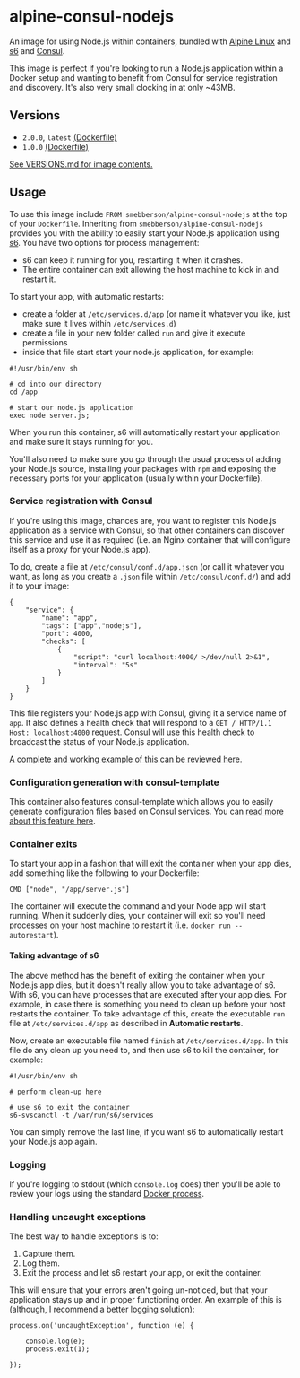 # alpine-consul-nodejs

An image for using Node.js within containers, bundled with [Alpine Linux][alpinelinux] and [s6][s6] and [Consul][consul].

This image is perfect if you're looking to run a Node.js application within a Docker setup and wanting to benefit from Consul for service registration and discovery. It's also very small clocking in at only ~43MB.

## Versions

- `2.0.0`, `latest` [(Dockerfile)](https://github.com/smebberson/docker-alpine/blob/alpine-consul-nodejs-v2.0.0/alpine-consul-nodejs/Dockerfile)
- `1.0.0` [(Dockerfile)](https://github.com/smebberson/docker-alpine/blob/alpine-consul-nodejs-v1.0.0/alpine-consul-nodejs/Dockerfile)

[See VERSIONS.md for image contents.](https://github.com/smebberson/docker-alpine/blob/master/alpine-consul-nodejs/VERSIONS.md)

## Usage

To use this image include `FROM smebberson/alpine-consul-nodejs` at the top of your `Dockerfile`. Inheriting from `smebberson/alpine-consul-nodejs` provides you with the ability to easily start your Node.js application using [s6][s6]. You have two options for process management:

- s6 can keep it running for you, restarting it when it crashes.
- The entire container can exit allowing the host machine to kick in and restart it.

To start your app, with automatic restarts:

- create a folder at `/etc/services.d/app` (or name it whatever you like, just make sure it lives within `/etc/services.d`)
- create a file in your new folder called `run` and give it execute permissions
- inside that file start start your node.js application, for example:

```
#!/usr/bin/env sh

# cd into our directory
cd /app

# start our node.js application
exec node server.js;
```

When you run this container, s6 will automatically restart your application and make sure it stays running for you.

You'll also need to make sure you go through the usual process of adding your Node.js source, installing your packages with `npm` and exposing the necessary ports for your application (usually within your Dockerfile).

### Service registration with Consul

If you're using this image, chances are, you want to register this Node.js application as a service with Consul, so that other containers can discover this service and use it as required (i.e. an Nginx container that will configure itself as a proxy for your Node.js app).

To do, create a file at `/etc/consul/conf.d/app.json` (or call it whatever you want, as long as you create a `.json` file within `/etc/consul/conf.d/`) and add it to your image:

```
{
    "service": {
        "name": "app",
        "tags": ["app","nodejs"],
        "port": 4000,
        "checks": [
            {
                "script": "curl localhost:4000/ >/dev/null 2>&1",
                "interval": "5s"
            }
        ]
    }
}

```

This file registers your Node.js app with Consul, giving it a service name of `app`. It also defines a health check that will respond to a `GET / HTTP/1.1 Host: localhost:4000` request. Consul will use this health check to broadcast the status of your Node.js application.

[A complete and working example of this can be reviewed here](https://github.com/smebberson/docker-alpine/tree/master/examples/user-consul-nodejs).

### Configuration generation with consul-template

This container also features consul-template which allows you to easily generate configuration files based on Consul services. You can [read more about this feature here](https://github.com/smebberson/docker-alpine/tree/master/alpine-consul-base#customisation).

### Container exits

To start your app in a fashion that will exit the container when your app dies, add something like the following to your Dockerfile:

```
CMD ["node", "/app/server.js"]
```

The container will execute the command and your Node app will start running. When it suddenly dies, your container will exit so you'll need processes on your host machine to restart it (i.e. `docker run --autorestart`).

#### Taking advantage of s6

The above method has the benefit of exiting the container when your Node.js app dies, but it doesn't really allow you to take advantage of s6. With s6, you can have processes that are executed after your app dies. For example, in case there is something you need to clean up before your host restarts the container. To take advantage of this, create the executable `run` file at `/etc/services.d/app` as described in **Automatic restarts**.

Now, create an executable file named `finish` at `/etc/services.d/app`. In this file do any clean up you need to, and then use s6 to kill the container, for example:

```
#!/usr/bin/env sh

# perform clean-up here

# use s6 to exit the container
s6-svscanctl -t /var/run/s6/services

```

You can simply remove the last line, if you want s6 to automatically restart your Node.js app again.

### Logging

If you're logging to stdout (which `console.log` does) then you'll be able to review your logs using the standard [Docker process][dockerlogs].

### Handling uncaught exceptions

The best way to handle exceptions is to:

1. Capture them.
1. Log them.
1. Exit the process and let s6 restart your app, or exit the container.

This will ensure that your errors aren't going un-noticed, but that your application stays up and in proper functioning order. An example of this is (although, I recommend a better logging solution):

```
process.on('uncaughtException', function (e) {

    console.log(e);
    process.exit(1);

});
```

[s6]: http://www.skarnet.org/software/s6/
[dockerlogs]: https://docs.docker.com/reference/commandline/cli/#logs
[alpinelinux]: https://www.alpinelinux.org/
[alpinebase]: https://registry.hub.docker.com/u/smebberson/alpine-base/
[consul]: https://consul.io/
